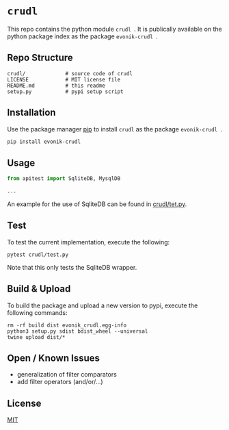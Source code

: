 # `crudl`

This repo contains the python module `crudl `.
It is publically available on the python package index as the package `evonik-crudl `.

## Repo Structure

```
crudl/             # source code of crudl
LICENSE            # MIT license file
README.md          # this readme
setup.py           # pypi setup script
```

## Installation

Use the package manager [pip](https://pip.pypa.io/en/stable/) to install `crudl` as the package `evonik-crudl `.

```bash
pip install evonik-crudl
```

## Usage

```python
from apitest import SqliteDB, MysqlDB

...
```

An example for the use of SqliteDB can be found in [crudl/tet.py](crudl/test.py).

## Test

To test the current implementation, execute the following:

```
pytest crudl/test.py
```

Note that this only tests the SqliteDB wrapper.

## Build & Upload

To build the package and upload a new version to pypi, execute the following commands:

```
rm -rf build dist evonik_crudl.egg-info
python3 setup.py sdist bdist_wheel --universal
twine upload dist/*
```

## Open / Known Issues

- generalization of filter comparators
- add filter operators (and/or/...)

## License
[MIT](https://choosealicense.com/licenses/mit/)
